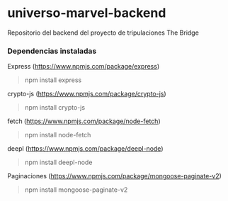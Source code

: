 # universo-marvel-backend
Repositorio del backend del proyecto de tripulaciones The Bridge

### Dependencias instaladas

Express (https://www.npmjs.com/package/express)

> npm install express

crypto-js (https://www.npmjs.com/package/crypto-js)

> npm install crypto-js

fetch (https://www.npmjs.com/package/node-fetch)

> npm install node-fetch

deepl (https://www.npmjs.com/package/deepl-node)

> npm install deepl-node

Paginaciones (https://www.npmjs.com/package/mongoose-paginate-v2)

> npm install mongoose-paginate-v2